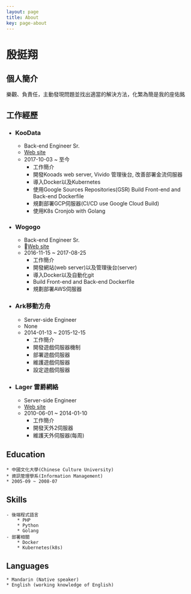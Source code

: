 ```yaml
---
layout: page
title: About
key: page-about
---
```

# 殷挺翔


## 個人簡介
樂觀、負責任，主動發現問題並找出適當的解決方法，化繁為簡是我的座佑銘

## 工作經歷
* ### KooData
	* Back-end Engineer Sr.
	* [Web site](https://www.koodata.com.tw/)
	* 2017-10-03 ~ 至今
	    * 工作簡介
	    * 開發Kooads web server, Vivido 管理後台, 改善部署金流伺服器
	    * 導入Docker以及Kubernetes
	    * 使用Google Sources Repositories(GSR) Build Front-end and Back-end Dockerfile
	    * 規劃部署GCP伺服器(CI/CD use Google Cloud Build)
	    * 使用K8s Cronjob with Golang

* ### Wogogo
	* Back-end Engineer Sr.
	* [Web site](https://www.wogogo.com/)
	* 2016-11-15 ~ 2017-08-25
	    * 工作簡介
	    * 開發網站(web server)以及管理後台(server)
    	* 導入Docker以及自動化git
    	* Build Front-end and Back-end Dockerfile
    	* 規劃部署AWS伺服器

* ### Ark移動方舟
	* Server-side Engineer
	* None
	* 2014-01-13 ~ 2015-12-15
	    * 工作簡介
	    * 開發遊戲伺服器機制
    	* 部署遊戲伺服器
    	* 維護遊戲伺服器
    	* 設定遊戲伺服器

* ### Lager 雷爵網絡
	*  Server-side Engineer
	*  [Web site](http://mo.lager.com.tw/)
	*  2010-06-01 ~ 2014-01-10
	    * 工作簡介
	    * 開發天外2伺服器
    	* 維護天外伺服器(每周)

## Education
    * 中國文化大學(Chinese Culture University)
    * 資訊管理學系(Information Management)
    * 2005-09 ~ 2008-07

## Skills
    - 後端程式語言
    	* PHP
    	* Python
    	* Golang
    - 部署相關
    	* Docker 
    	* Kubernetes(k8s)

## Languages
    * Mandarin (Native speaker)
    * English (working knowledge of English)






